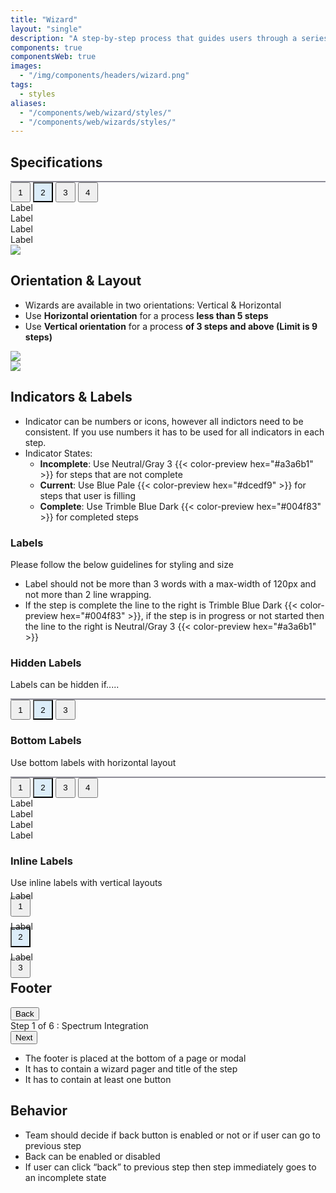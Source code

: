 ```yaml
---
title: "Wizard"
layout: "single"
description: "A step-by-step process that guides users through a series of tasks or decisions"
components: true
componentsWeb: true
images:
  - "/img/components/headers/wizard.png"
tags:
  - styles
aliases:
  - "/components/web/wizard/styles/"
  - "/components/web/wizards/styles/"
---
```


<style>
.progress {
  border: 0;
  background-color: #8c8b96;
  height: 2px !important;
}
</style>

## Specifications

<div class="w-75 mx-auto">
  <div class="position-relative m-4">
    <div class="progress" role="progressbar" aria-label="Progress" aria-valuenow="50" aria-valuemin="0" aria-valuemax="100" style="height: 1px">
      <div class="progress-bar w-50" style="width: 33%"></div>
    </div>
    <button type="button" class="position-absolute top-0 start-0 translate-middle btn btn-sm btn-primary rounded-pill fw-bold" style="width: 2rem; height: 2rem">1</button>
    <button
      type="button"
      class="position-absolute top-0 translate-middle btn btn-sm btn-outline-primary rounded-pill fw-bold"
      style="width: 2rem; height: 2rem; background-color: #dcedf9; left: 33.3%;">
      2
    </button>
    <button
      type="button"
      class="position-absolute top-0 translate-middle btn btn-sm btn-outline-secondary bg-body rounded-pill fw-bold"
      style="width: 2rem; height: 2rem; left: 66.6%;">
      3
    </button>
    <button
      type="button"
      class="position-absolute top-0 start-100 translate-middle btn btn-sm btn-outline-secondary bg-body rounded-pill fw-bold"
      style="width: 2rem; height: 2rem">
      4
    </button>
  </div>
<div class="d-flex justify-content-between">
<div class="ms-2">
Label
</div>
<div class="">
Label
</div>
<div class="">
Label
</div>
<div class="me-2">
Label
</div>
</div>
</div>

<!-- ## Anatomy & Structure -->

<img src="/img/components/wizard-anatomy.svg" class="img-fluid w-100">

## Orientation & Layout

- Wizards are available in two orientations: Vertical & Horizontal
- Use **Horizontal orientation** for a process **less than 5 steps**
- Use **Vertical orientation** for a process **of 3 steps and above (Limit is 9 steps)**

<div class="row">
<div class="col-12 col-lg-6">
<img src="/img/components/wizard-horizontal.svg" class="border rounded img-fluid">
</div>
<div class="col-12 col-lg-6">
<img src="/img/components/wizard-vertical.svg" class="border rounded img-fluid">
</div>
</div>

## Indicators & Labels

- Indicator can be numbers or icons, however all indictors need to be consistent. If you use numbers it has to be used for all indicators in each step.
- Indicator States:
  - **Incomplete**: Use Neutral/Gray 3 {{< color-preview hex="#a3a6b1" >}} for steps that are not complete
  - **Current**: Use Blue Pale {{< color-preview hex="#dcedf9" >}} for steps that user is filling
  - **Complete**: Use Trimble Blue Dark {{< color-preview hex="#004f83" >}} for completed steps

### Labels

Please follow the below guidelines for styling and size

- Label should not be more than 3 words with a max-width of 120px and not more than 2 line wrapping.
- If the step is complete the line to the right is Trimble Blue Dark {{< color-preview hex="#004f83" >}}, if the step is in progress or not started then the line to the right is Neutral/Gray 3 {{< color-preview hex="#a3a6b1" >}}

### Hidden Labels

Labels can be hidden if.....

<div class="w-75 mx-auto">
  <div class="position-relative m-4">
    <div class="progress" role="progressbar" aria-label="Progress" aria-valuenow="50" aria-valuemin="0" aria-valuemax="100" style="height: 1px">
      <div class="progress-bar w-50" style="width: 50%"></div>
    </div>
    <button type="button" class="position-absolute top-0 start-0 translate-middle btn btn-sm btn-primary rounded-pill fw-bold" style="width: 2rem; height: 2rem">1</button>
    <button
      type="button"
      class="position-absolute top-0 start-50 translate-middle btn btn-sm btn-outline-primary rounded-pill fw-bold"
      style="width: 2rem; height: 2rem; background-color: #dcedf9">
      2
    </button>
    <button
      type="button"
      class="position-absolute top-0 start-100 translate-middle btn btn-sm btn-outline-secondary bg-body rounded-pill fw-bold"
      style="width: 2rem; height: 2rem">
      3
    </button>
  </div>
</div>

### Bottom Labels

Use bottom labels with horizontal layout

<div class="w-75 mx-auto mb-3">
  <div class="position-relative m-4">
    <div class="progress" role="progressbar" aria-label="Progress" aria-valuenow="50" aria-valuemin="0" aria-valuemax="100" style="height: 1px">
      <div class="progress-bar w-50" style="width: 33%"></div>
    </div>
    <button type="button" class="position-absolute top-0 start-0 translate-middle btn btn-sm btn-primary rounded-pill fw-bold" style="width: 2rem; height: 2rem">1</button>
    <button
      type="button"
      class="position-absolute top-0 translate-middle btn btn-sm btn-outline-primary rounded-pill fw-bold"
      style="width: 2rem; height: 2rem; background-color: #dcedf9; left: 33.3%;">
      2
    </button>
    <button
      type="button"
      class="position-absolute top-0 translate-middle btn btn-sm btn-outline-secondary bg-body rounded-pill fw-bold"
      style="width: 2rem; height: 2rem; left: 66.6%;">
      3
    </button>
    <button
      type="button"
      class="position-absolute top-0 start-100 translate-middle btn btn-sm btn-outline-secondary bg-body rounded-pill fw-bold"
      style="width: 2rem; height: 2rem">
      4
    </button>
  </div>
  <div class="d-flex justify-content-between">
    <div class="ms-2">Label</div>
    <div class="">Label</div>
    <div class="">Label</div>
    <div class="me-2">Label</div>
  </div>
</div>

### Inline Labels

Use inline labels with vertical layouts

<div class="mb-3">
  <div class="d-flex flex-column m-4">
  <div>
    <button type="button" class="top-0 start-0 translate-middle btn btn-sm btn-primary rounded-pill fw-bold" style="width: 2rem; height: 2rem">1</button>
    <div class="ms-4 position-absolute" style="margin-top:-42px">Label</div>
  </div>
  <div class="vr" style="height:64px; margin-top:-22px"></div>
  <div>
    <button
      type="button"
      class="top-0 start-50 translate-middle btn btn-sm btn-outline-primary rounded-pill fw-bold"
      style="width: 2rem; height: 2rem; background-color: #dcedf9">
      2
    </button>
    <div class="ms-4 position-absolute" style="margin-top:-42px">Label</div>
    </div>
     <div class="vr" style="height:64px; margin-top:-22px"></div>
    <div>
    <button
      type="button"
      class="top-0 start-100 translate-middle btn btn-sm btn-outline-secondary bg-body rounded-pill fw-bold"
      style="width: 2rem; height: 2rem">
      3
    </button>
    <div class="ms-4 position-absolute" style="margin-top:-42px">Label</div>
  </div>
  </div>
</div>

## Footer

<div class="d-flex justify-content-between w-75 border p-2 mb-3">
  <div>
    <button type="button" class="btn btn-outline-secondary pe-none">Back</button>
  </div>
  <div class="fw-bold mt-1">Step 1 of 6 : Spectrum Integration</div>
  <div>
    <button type="button" class="btn btn-primary pe-none">Next</button>
  </div>
</div>

- The footer is placed at the bottom of a page or modal
- It has to contain a wizard pager and title of the step
- It has to contain at least one button

## Behavior

- Team should decide if back button is enabled or not or if user can go to previous step
- Back can be enabled or disabled
- If user can click “back” to previous step then step immediately goes to an incomplete state
